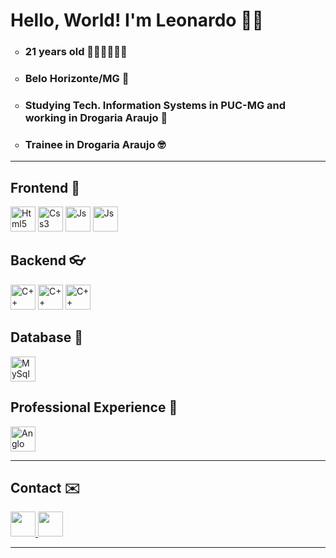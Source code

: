 <div>
  <h1> Hello, World! I'm Leonardo 🖖🏻</h1>
  <ul type="circle">
    <li> <h3> 21 years old 👨🏾‍💻👨🏾‍💼</h3> </li>
    <li> <h3> Belo Horizonte/MG 🏡 </h3></li>
    <li> <h3> Studying Tech. Information Systems in PUC-MG and working in Drogaria Araujo 🤖 </h3> </li>
    <li> <h3> Trainee in Drogaria Araujo 🤓</h3></li>
  </ul>
</div>

<hr/>

  
<div>

<div>
  <h2> Frontend 🚀</h2>
  <img width="40" height="40" alt="Html5" src="https://cdn.jsdelivr.net/gh/devicons/devicon/icons/html5/html5-original.svg" />
  <img width="40" height="40" alt="Css3" src="https://cdn.jsdelivr.net/gh/devicons/devicon/icons/css3/css3-original.svg" />
  <img width="40" height="40" alt="Js" src="https://cdn.jsdelivr.net/gh/devicons/devicon/icons/javascript/javascript-original.svg" />
  <img width="40" height="40" alt="Js" src="https://cdn.jsdelivr.net/gh/devicons/devicon/icons/bootstrap/bootstrap-original.svg" />                                                                                                                            
</div>

  <h2> Backend 👓 </h2>
  <img width="40" height="40" alt="C++" src="https://cdn.jsdelivr.net/gh/devicons/devicon/icons/cplusplus/cplusplus-original.svg" />
  <img width="40" height="40" alt="C++" src="https://cdn.jsdelivr.net/gh/devicons/devicon/icons/php/php-original.svg" />
  <img width="40" height="40" alt="C++" src="https://cdn.jsdelivr.net/gh/devicons/devicon/icons/java/java-original-wordmark.svg" />                                                                                                                               
                                                                                                                                 
  
  <h2> Database 💖 </h2>
  <img width="40" height="40" alt="MySql" src="https://cdn.jsdelivr.net/gh/devicons/devicon/icons/mysql/mysql-original-wordmark.svg" />
</div>
                                                                                                                         
<div>
    <h2> Professional Experience 💼</h3>
   <img width="40" height="40" alt="Anglo American" src="https://companieslogo.com/img/orig/AAL.L-32934a3d.png" />
    </div>
                                                                                                                         
                                                                                                                         
<hr/>
  
<div>
  <h2> Contact ✉️</h2>
  <a href="mailto:leoguedesjr@gmail.com" target="_blank"> <img width="40" height="40" src="https://upload.wikimedia.org/wikipedia/commons/d/df/Microsoft_Office_Outlook_%282018%E2%80%93present%29.svg"/> </a>
  <a href="https://www.linkedin.com/in/leonardo-junior-48aa62228/" target="_blank"> <img width="40" height="40" src="https://t.ctcdn.com.br/09Y6BbLFxNn7XGCYRGzEI0p0oy8=/400x400/smart/filters:format(webp)/i490027.jpeg"/> </a>
</div>
  
<hr/>
